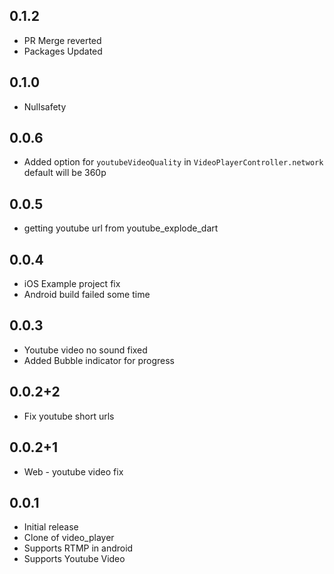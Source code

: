 ## 0.1.2

* PR Merge reverted
* Packages Updated
## 0.1.0

* Nullsafety
## 0.0.6

* Added option for `youtubeVideoQuality` in `VideoPlayerController.network` default will be 360p

## 0.0.5

* getting youtube url from youtube_explode_dart

## 0.0.4

* iOS Example project fix
* Android build failed some time

## 0.0.3

* Youtube video no sound fixed
* Added Bubble indicator for progress

## 0.0.2+2

* Fix youtube short urls

## 0.0.2+1

* Web - youtube video fix

## 0.0.1

* Initial release
* Clone of video_player
* Supports RTMP in android
* Supports Youtube Video
